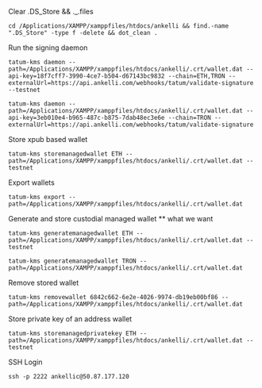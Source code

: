 
Clear .DS_Store && ._.files
```properties
cd /Applications/XAMPP/xamppfiles/htdocs/ankelli && find.-name ".DS_Store" -type f -delete && dot_clean .
```

Run the signing daemon
```properties
tatum-kms daemon --path=/Applications/XAMPP/xamppfiles/htdocs/ankelli/.crt/wallet.dat --api-key=18f7cff7-3990-4ce7-b504-d67143bc9832 --chain=ETH,TRON --externalUrl=https://api.ankelli.com/webhooks/tatum/validate-signature --testnet

tatum-kms daemon --path=/Applications/XAMPP/xamppfiles/htdocs/ankelli/.crt/wallet.dat --api-key=3eb010e4-b965-487c-b875-7dab48ec3e6e --chain=TRON --externalUrl=https://api.ankelli.com/webhooks/tatum/validate-signature
```

Store xpub based wallet 
```properties
tatum-kms storemanagedwallet ETH --path=/Applications/XAMPP/xamppfiles/htdocs/ankelli/.crt/wallet.dat --testnet
```

Export wallets
```properties
tatum-kms export --path=/Applications/XAMPP/xamppfiles/htdocs/ankelli/.crt/wallet.dat
```

Generate and store custodial managed wallet ** what we want
```properties
tatum-kms generatemanagedwallet ETH --path=/Applications/XAMPP/xamppfiles/htdocs/ankelli/.crt/wallet.dat --testnet

tatum-kms generatemanagedwallet TRON --path=/Applications/XAMPP/xamppfiles/htdocs/ankelli/.crt/wallet.dat
```

Remove stored wallet
```properties
tatum-kms removewallet 6842c662-6e2e-4026-9974-db19eb00bf86 --path=/Applications/XAMPP/xamppfiles/htdocs/ankelli/.crt/wallet.dat
```

Store private key of an address wallet
```properties
tatum-kms storemanagedprivatekey ETH --path=/Applications/XAMPP/xamppfiles/htdocs/ankelli/.crt/wallet.dat --testnet
```

SSH Login
```properties
ssh -p 2222 ankellic@50.87.177.120
```
